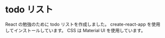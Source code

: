 # todo リスト

React の勉強のために todo リストを作成しました。
create-react-app を使用してインストールしています。
CSS は Material UI を使用しています。
